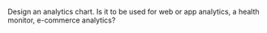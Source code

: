Design an analytics chart. Is it to be used for web or app analytics, a health monitor, e-commerce analytics?